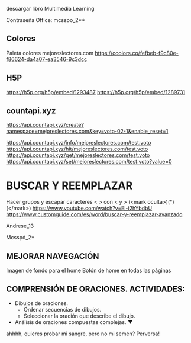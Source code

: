 

descargar libro Multimedia Learning

Contraseña Office: mcsspo_2**

## Colores

Paleta colores mejoreslectores.com
https://coolors.co/fefbeb-f9c80e-f86624-da4a07-ea3546-9c3dcc

## H5P

https://h5p.org/h5p/embed/1293487
https://h5p.org/h5p/embed/1289731



## countapi.xyz

https://api.countapi.xyz/create?namespace=mejoreslectores.com&key=voto-02-1&enable_reset=1

https://api.countapi.xyz/info/mejoreslectores.com/test.voto
https://api.countapi.xyz/hit/mejoreslectores.com/test.voto
https://api.countapi.xyz/get/mejoreslectores.com/test.voto
https://api.countapi.xyz/set/mejoreslectores.com/test.voto?value=0


BUSCAR Y REEMPLAZAR
===================

Hacer grupos y escapar caracteres < > con \< y \>
(\<mark oculta\>)(*)(\</mark\>)
https://www.youtube.com/watch?v=El-i2hYbdbU
https://www.customguide.com/es/word/buscar-y-reemplazar-avanzado 


Andrese_13

Mcsspd_2*

## MEJORAR NAVEGACIÓN

Imagen de fondo para el home 
Botón de home en todas las páginas

## COMPRENSIÓN DE ORACIONES. ACTIVIDADES:

- Dibujos de oraciones.
  - Ordenar secuencias de dibujos.
  - Seleccionar la oración que describe el dibujo.
- Análisis de oraciones compuestas complejas. 
▼

ahhhh, quieres probar mi sangre, pero no mi semen?
Perversa!
